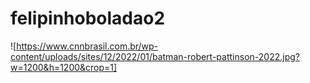 # felipinhoboladao2 
![https://www.cnnbrasil.com.br/wp-content/uploads/sites/12/2022/01/batman-robert-pattinson-2022.jpg?w=1200&h=1200&crop=1]

